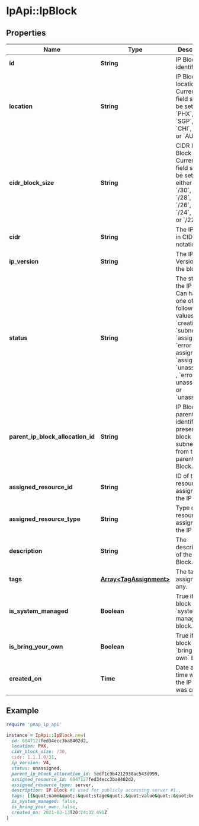 # IpApi::IpBlock

## Properties

| Name | Type | Description | Notes |
| ---- | ---- | ----------- | ----- |
| **id** | **String** | IP Block identifier. | [optional] |
| **location** | **String** | IP Block location ID. Currently this field should be set to &#x60;PHX&#x60;, &#x60;ASH&#x60;, &#x60;SGP&#x60;, &#x60;NLD&#x60;, &#x60;CHI&#x60;, &#x60;SEA&#x60; or &#x60;AUS&#x60;. | [optional] |
| **cidr_block_size** | **String** | CIDR IP Block Size. Currently this field should be set to either &#x60;/31&#x60;, &#x60;/30&#x60;, &#x60;/29&#x60;, &#x60;/28&#x60;, &#x60;/27&#x60;, &#x60;/26&#x60;, &#x60;/25&#x60;, &#x60;/24&#x60;, &#x60;/23&#x60; or &#x60;/22&#x60;. | [optional] |
| **cidr** | **String** | The IP Block in CIDR notation. | [optional] |
| **ip_version** | **String** | The IP Version of the block. | [optional] |
| **status** | **String** | The status of the IP Block. Can have one of the following values: &#x60;creating&#x60;, &#x60;subnetted&#x60;, &#x60;assigning&#x60; , &#x60;error assigning&#x60; , &#x60;assigned&#x60; , &#x60;unassigning&#x60; , &#x60;error unassigning&#x60; or &#x60;unassigned&#x60;. | [optional] |
| **parent_ip_block_allocation_id** | **String** | IP Block parent identifier. If present, this block is subnetted from the parent IP Block. | [optional] |
| **assigned_resource_id** | **String** | ID of the resource assigned to the IP Block. | [optional] |
| **assigned_resource_type** | **String** | Type of the resource assigned to the IP Block. | [optional] |
| **description** | **String** | The description of the IP Block. | [optional] |
| **tags** | [**Array&lt;TagAssignment&gt;**](TagAssignment.md) | The tags assigned if any. | [optional] |
| **is_system_managed** | **Boolean** | True if the IP block is a &#x60;system managed&#x60; block. | [optional] |
| **is_bring_your_own** | **Boolean** | True if the IP block is a &#x60;bring your own&#x60; block. | [optional] |
| **created_on** | **Time** | Date and time when the IP block was created. | [optional] |

## Example

```ruby
require 'pnap_ip_api'

instance = IpApi::IpBlock.new(
  id: 6047127fed34ecc3ba8402d2,
  location: PHX,
  cidr_block_size: /30,
  cidr: 1.1.1.0/31,
  ip_version: V4,
  status: unassigned,
  parent_ip_block_allocation_id: 5edf1c9b4212930ac543d999,
  assigned_resource_id: 6047127fed34ecc3ba8402d2,
  assigned_resource_type: server,
  description: IP Block #1 used for publicly accessing server #1.,
  tags: [{&quot;name&quot;:&quot;stage&quot;,&quot;value&quot;:&quot;beta&quot;},{&quot;name&quot;:&quot;group&quot;,&quot;value&quot;:&quot;discounted&quot;}],
  is_system_managed: false,
  is_bring_your_own: false,
  created_on: 2021-03-13T20:24:32.491Z
)
```

